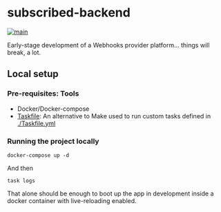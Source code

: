 # subscribed-backend

[![main](https://github.com/subscribeddotdev/subscribed-backend/actions/workflows/main.yml/badge.svg?branch=main)](https://github.com/subscribeddotdev/subscribed-backend/actions/workflows/main.yml)

Early-stage development of a Webhooks provider platform... things will break, a lot.

## Local setup

### Pre-requisites: Tools

- Docker/Docker-compose
- [Taskfile](https://taskfile.dev): An alternative to Make used to run custom tasks defined in [./Taskfile.yml](./Taskfile.yml)

### Running the project locally

```
docker-compose up -d
```

And then 

```
task logs
```

That alone should be enough to boot up the app in development inside a docker container with live-reloading enabled.